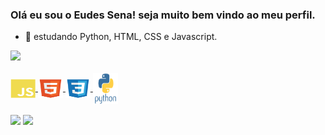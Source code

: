 ### Olá eu sou o Eudes Sena! seja muito bem vindo ao meu perfil.



- 🌱 estudando Python, HTML, CSS e Javascript.
<div>
  <a href="https://github.com/eudessena">
  <img height="180em" src="https://github-readme-stats.vercel.app/api?username=eudessena&show_icons=true&theme=dark&include_all_commits=true&count_private=true"/>
</div>
  
<div style="display: inline_block"><br>
  <img align="center" alt="sena-Js" height="30" width="40" src="https://raw.githubusercontent.com/devicons/devicon/master/icons/javascript/javascript-plain.svg">
  <img align="center" alt="sena-HTML" height="30" width="40" src="https://raw.githubusercontent.com/devicons/devicon/master/icons/html5/html5-original.svg">
  <img align="center" alt="sena-CSS" height="30" width="40" src="https://raw.githubusercontent.com/devicons/devicon/master/icons/css3/css3-original.svg">
  <img align="center" alt="sena-Python" height="50" width="40" src="https://github.com/devicons/devicon/blob/master/icons/python/python-original-wordmark.svg">
  
</div> <br>
 
<div> 
  <a href = "mailto:eudessena4@gmail.com"><img src="https://img.shields.io/badge/-Gmail-%23333?style=for-the-badge&logo=gmail&logoColor=white" target="_blank"></a>
  <a href="https://www.linkedin.com/in/eudes-sena-2aa316112/" target="_blank"><img src="https://img.shields.io/badge/-LinkedIn-%230077B5?style=for-the-badge&logo=linkedin&logoColor=white" target="_blank"></a> 
 
</div>
